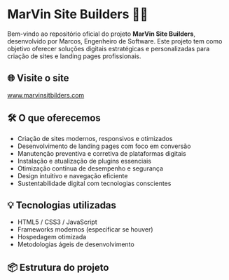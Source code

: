 # MarVin Site Builders 🚀✨

Bem-vindo ao repositório oficial do projeto **MarVin Site Builders**, desenvolvido por Marcos, Engenheiro de Software. Este projeto tem como objetivo oferecer soluções digitais estratégicas e personalizadas para criação de sites e landing pages profissionais.

## 🌐 Visite o site
www.marvinsitbilders.com

## 🛠️ O que oferecemos

- Criação de sites modernos, responsivos e otimizados
- Desenvolvimento de landing pages com foco em conversão
- Manutenção preventiva e corretiva de plataformas digitais
- Instalação e atualização de plugins essenciais
- Otimização contínua de desempenho e segurança
- Design intuitivo e navegação eficiente
- Sustentabilidade digital com tecnologias conscientes

## 💡 Tecnologias utilizadas

- HTML5 / CSS3 / JavaScript
- Frameworks modernos (especificar se houver)
- Hospedagem otimizada
- Metodologias ágeis de desenvolvimento

## 📦 Estrutura do projeto

